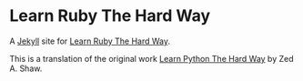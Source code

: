 # Learn Ruby The Hard Way

A [Jekyll](http://jekyllrb.com) site for [Learn Ruby The Hard Way](http://learncodethehardway.org/ruby/).

This is a translation of the original work [Learn Python The Hard Way](http://learnpythonthardway.org/) by Zed A. Shaw.

